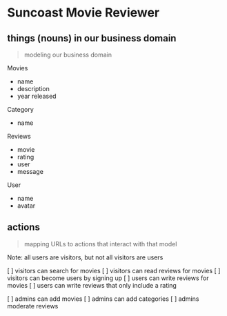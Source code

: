# Suncoast Movie Reviewer

## things (nouns) in our business domain

> modeling our business domain

Movies

- name
- description
- year released

Category

- name

Reviews

- movie
- rating
- user
- message

User

- name
- avatar

## actions

> mapping URLs to actions that interact with that model

Note: all users are visitors, but not all visitors are users

[ ] visitors can search for movies
[ ] visitors can read reviews for movies
[ ] visitors can become users by signing up
[ ] users can write reviews for movies
[ ] users can write reviews that only include a rating

[ ] admins can add movies
[ ] admins can add categories
[ ] admins moderate reviews
